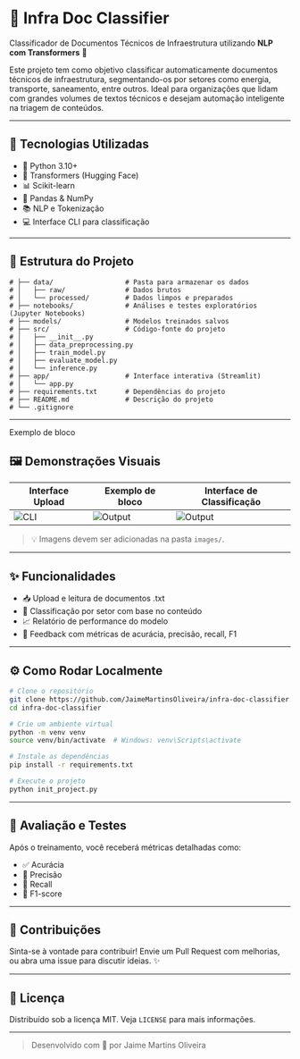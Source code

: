 
# 🚧 Infra Doc Classifier

Classificador de Documentos Técnicos de Infraestrutura utilizando **NLP com Transformers** 🚀

Este projeto tem como objetivo classificar automaticamente documentos técnicos de infraestrutura, segmentando-os por setores como energia, transporte, saneamento, entre outros. Ideal para organizações que lidam com grandes volumes de textos técnicos e desejam automação inteligente na triagem de conteúdos.

---

## 🧠 Tecnologias Utilizadas

- 🐍 Python 3.10+
- 🤗 Transformers (Hugging Face)
- 📊 Scikit-learn
- 🧮 Pandas & NumPy
- 📚 NLP e Tokenização
- 💻 Interface CLI para classificação

---

## 📁 Estrutura do Projeto

```
# ├── data/                  # Pasta para armazenar os dados
# │   ├── raw/               # Dados brutos
# │   └── processed/         # Dados limpos e preparados
# ├── notebooks/             # Análises e testes exploratórios (Jupyter Notebooks)
# ├── models/                # Modelos treinados salvos
# ├── src/                   # Código-fonte do projeto
# │   ├── __init__.py
# │   ├── data_preprocessing.py
# │   ├── train_model.py
# │   ├── evaluate_model.py
# │   └── inference.py
# ├── app/                   # Interface interativa (Streamlit)
# │   └── app.py
# ├── requirements.txt       # Dependências do projeto
# ├── README.md              # Descrição do projeto
# └── .gitignore
```

---
Exemplo de bloco
## 🖼️ Demonstrações Visuais

| Interface Upload                  | Exemplo de bloco                    | Interface de Classificação          
|-----------------------------------|-------------------------------------|-------------------------------------|
| ![CLI](images/upload-example.png) | ![Output](images/bloco-example.png) | ![Output](images/class-example.png) |

> 💡 Imagens devem ser adicionadas na pasta `images/`.

---

## ✨ Funcionalidades

- 📥 Upload e leitura de documentos .txt
- 🧠 Classificação por setor com base no conteúdo
- 📈 Relatório de performance do modelo
- 💬 Feedback com métricas de acurácia, precisão, recall, F1

---

## ⚙️ Como Rodar Localmente

```bash
# Clone o repositório
git clone https://github.com/JaimeMartinsOliveira/infra-doc-classifier.git
cd infra-doc-classifier

# Crie um ambiente virtual
python -m venv venv
source venv/bin/activate  # Windows: venv\Scripts\activate

# Instale as dependências
pip install -r requirements.txt

# Execute o projeto
python init_project.py
```

---

## 🧪 Avaliação e Testes

Após o treinamento, você receberá métricas detalhadas como:

- ✅ Acurácia
- 🎯 Precisão
- 🔄 Recall
- 🧮 F1-score

---

## 🤝 Contribuições

Sinta-se à vontade para contribuir! Envie um Pull Request com melhorias, ou abra uma issue para discutir ideias. ✨

---

## 📄 Licença

Distribuído sob a licença MIT. Veja `LICENSE` para mais informações.

---

> Desenvolvido com 💙 por Jaime Martins Oliveira
